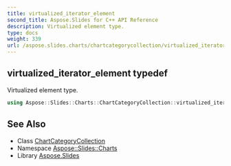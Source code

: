 ```yaml
---
title: virtualized_iterator_element
second_title: Aspose.Slides for C++ API Reference
description: Virtualized element type.
type: docs
weight: 339
url: /aspose.slides.charts/chartcategorycollection/virtualized_iterator_element/
---
```

## virtualized_iterator_element typedef


Virtualized element type.

```cpp
using Aspose::Slides::Charts::ChartCategoryCollection::virtualized_iterator_element =  typename iterator_holder_type::virtualized_iterator_element
```

## See Also

* Class [ChartCategoryCollection](../)
* Namespace [Aspose::Slides::Charts](../../)
* Library [Aspose.Slides](../../../)